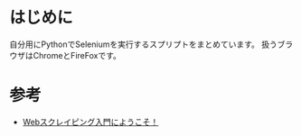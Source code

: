 # はじめに
自分用にPythonでSeleniumを実行するスプリプトをまとめています。
扱うブラウザはChromeとFireFoxです。

# 参考
- [Webスクレイピング入門にようこそ！](https://scraping-for-beginner.readthedocs.io/ja/latest/)
